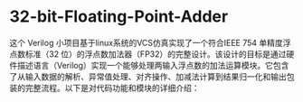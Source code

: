 # 32-bit-Floating-Point-Adder
这个 Verilog 小项目基于linux系统的VCS仿真实现了一个符合IEEE 754 单精度浮点数标准（32 位）的浮点数加法器（FP32）的完整设计。该设计的目标是通过硬件描述语言（Verilog）实现一个能够处理两输入浮点数的加法运算模块。它包含了从输入数据的解析、异常值处理、对齐操作、加减法计算到结果归一化和输出包装的完整流程。以下是对代码功能和模块的详细介绍：


